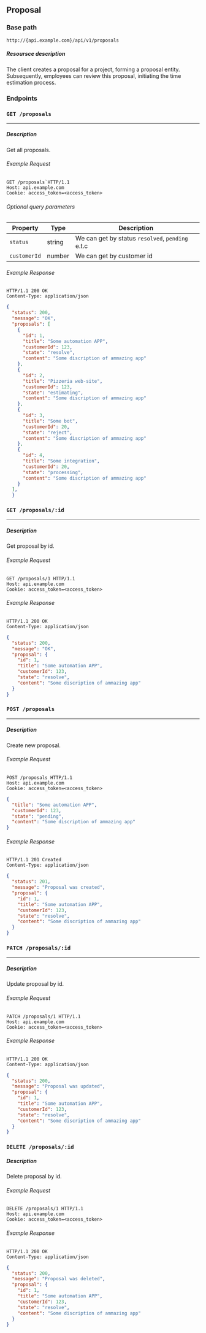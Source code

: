 ## Proposal

### Base path

```plaintext
http://{api.example.com}/api/v1/proposals
```

##### Resoursce description

The client creates a proposal for a project, forming a proposal entity. Subsequently, employees can review this proposal, initiating the time estimation process.

### Endpoints

### `GET /proposals`
------------------------------------------------------------------

##### Description

Get all proposals.

###### Example Request

```http
GET /proposals`HTTP/1.1
Host: api.example.com
Cookie: access_token=<access_token>
```
###### Optional query parameters

| Property    | Type   | Description                   |
|-------------|--------|-------------------------------|
| `status`    | string | We can get by status `resolved`, `pending` e.t.c |
| `customerId` | number | We can get by customer id |

###### Example Response

```http
HTTP/1.1 200 OK
Content-Type: application/json
```

```json
{
  "status": 200,
  "message": "OK",
  "proposals": [
    {
      "id": 1,
      "title": "Some automation APP",
      "customerId": 123,
      "state": "resolve",
      "content": "Some discription of ammazing app"
    },
    { 
      "id": 2,
      "title": "Pizzeria web-site",
      "customerId": 123,
      "state": "estimating",
      "content": "Some discription of ammazing app"
    },
    {
      "id": 3,
      "title": "Some bot",
      "customerId": 20, 
      "state": "reject",
      "content": "Some discription of ammazing app"
    },
    {
      "id": 4, 
      "title": "Some integration",
      "customerId": 20,
      "state": "processing",
      "content": "Some discription of ammazing app"
    }
  ],
  }
```
                          

### `GET /proposals/:id`
------------------------------------------------------------------

##### Description

Get proposal by id.

###### Example Request

```http
GET /proposals/1 HTTP/1.1
Host: api.example.com
Cookie: access_token=<access_token>
```
###### Example Response

```http 
HTTP/1.1 200 OK
Content-Type: application/json
```
```json
{
  "status": 200,
  "message": "OK",
  "proposal": {
    "id": 1,
    "title": "Some automation APP",
    "customerId": 123,
    "state": "resolve",
    "content": "Some discription of ammazing app"
  }
}
```

### `POST /proposals`
------------------------------------------------------------------

##### Description

Create new proposal.

###### Example Request

```http
POST /proposals HTTP/1.1
Host: api.example.com
Cookie: access_token=<access_token>
```
```json
{
  "title": "Some automation APP",
  "customerId": 123,
  "state": "pending",
  "content": "Some discription of ammazing app"
}
```

###### Example Response

```http
HTTP/1.1 201 Created
Content-Type: application/json
```
```json
{
  "status": 201,
  "message": "Proposal was created",
  "proposal": {
    "id": 1,
    "title": "Some automation APP",
    "customerId": 123,
    "state": "resolve",
    "content": "Some discription of ammazing app"
  }
}
```

### `PATCH /proposals/:id`
------------------------------------------------------------------

##### Description

Update proposal by id.

###### Example Request

```http
PATCH /proposals/1 HTTP/1.1
Host: api.example.com
Cookie: access_token=<access_token>
```
###### Example Response

```http
HTTP/1.1 200 OK
Content-Type: application/json
```
```json
{
  "status": 200,
  "message": "Proposal was updated",
  "proposal": {
    "id": 1,
    "title": "Some automation APP",
    "customerId": 123,
    "state": "resolve",
    "content": "Some discription of ammazing app"
  }
}
```

### `DELETE /proposals/:id`

##### Description

Delete proposal by id.

###### Example Request

```http
DELETE /proposals/1 HTTP/1.1
Host: api.example.com
Cookie: access_token=<access_token>
```
###### Example Response

```http
HTTP/1.1 200 OK
Content-Type: application/json
```
```json
{
  "status": 200,
  "message": "Proposal was deleted",
  "proposal": {
    "id": 1,
    "title": "Some automation APP",
    "customerId": 123,
    "state": "resolve",
    "content": "Some discription of ammazing app"
  }
}
```
